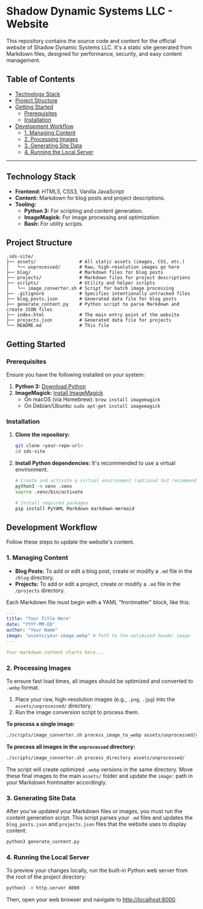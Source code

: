 # Shadow Dynamic Systems LLC - Website

This repository contains the source code and content for the official website of Shadow Dynamic Systems LLC. It's a static site generated from Markdown files, designed for performance, security, and easy content management.

## Table of Contents

- [Technology Stack](#technology-stack)
- [Project Structure](#project-structure)
- [Getting Started](#getting-started)
  - [Prerequisites](#prerequisites)
  - [Installation](#installation)
- [Development Workflow](#development-workflow)
  - [1. Managing Content](#1-managing-content)
  - [2. Processing Images](#2-processing-images)
  - [3. Generating Site Data](#3-generating-site-data)
  - [4. Running the Local Server](#4-running-the-local-server)

---

## Technology Stack

- **Frontend:** HTML5, CSS3, Vanilla JavaScript
- **Content:** Markdown for blog posts and project descriptions.
- **Tooling:**
    - **Python 3:** For scripting and content generation.
    - **ImageMagick:** For image processing and optimization.
    - **Bash:** For utility scripts.

## Project Structure

```
.sds-site/
├── assets/                # All static assets (images, CSS, etc.)
│   └── unprocessed/       # Raw, high-resolution images go here
├── blog/                  # Markdown files for blog posts
├── projects/              # Markdown files for project descriptions
├── scripts/               # Utility and helper scripts
│   └── image_converter.sh # Script for batch image processing
├── .gitignore             # Specifies intentionally untracked files
├── blog_posts.json        # Generated data file for blog posts
├── generate_content.py    # Python script to parse Markdown and create JSON files
├── index.html             # The main entry point of the website
├── projects.json          # Generated data file for projects
└── README.md              # This file
```

## Getting Started

### Prerequisites

Ensure you have the following installed on your system:

1.  **Python 3:** [Download Python](https://www.python.org/downloads/)
2.  **ImageMagick:** [Install ImageMagick](https://imagemagick.org/script/download.php)
    - On macOS (via Homebrew): `brew install imagemagick`
    - On Debian/Ubuntu: `sudo apt-get install imagemagick`

### Installation

1.  **Clone the repository:**
    ```bash
    git clone <your-repo-url>
    cd sds-site
    ```

2.  **Install Python dependencies:**
    It's recommended to use a virtual environment.
    ```bash
    # Create and activate a virtual environment (optional but recommended)
    python3 -m venv .venv
    source .venv/bin/activate

    # Install required packages
    pip install PyYAML Markdown markdown-mermaid
    ```

## Development Workflow

Follow these steps to update the website's content.

### 1. Managing Content

- **Blog Posts:** To add or edit a blog post, create or modify a `.md` file in the `/blog` directory.
- **Projects:** To add or edit a project, create or modify a `.md` file in the `/projects` directory.

Each Markdown file must begin with a YAML "frontmatter" block, like this:

```yaml
---
title: "Your Title Here"
date: "YYYY-MM-DD"
author: "Your Name"
image: "assets/your-image.webp" # Path to the optimized header image
---

Your markdown content starts here...
```

### 2. Processing Images

To ensure fast load times, all images should be optimized and converted to `.webp` format.

1.  Place your raw, high-resolution images (e.g., `.png`, `.jpg`) into the `assets/unprocessed/` directory.
2.  Run the image conversion script to process them.

**To process a single image:**
```bash
./scripts/image_converter.sh process_image_to_webp assets/unprocessed/your-image.png
```

**To process all images in the `unprocessed` directory:**
```bash
./scripts/image_converter.sh process_directory assets/unprocessed/
```

The script will create optimized `.webp` versions in the same directory. Move these final images to the main `assets/` folder and update the `image:` path in your Markdown frontmatter accordingly.

### 3. Generating Site Data

After you've updated your Markdown files or images, you must run the content generation script. This script parses your `.md` files and updates the `blog_posts.json` and `projects.json` files that the website uses to display content.

```bash
python3 generate_content.py
```

### 4. Running the Local Server

To preview your changes locally, run the built-in Python web server from the root of the project directory:

```bash
python3 -m http.server 8000
```

Then, open your web browser and navigate to [http://localhost:8000](http://localhost:8000).
